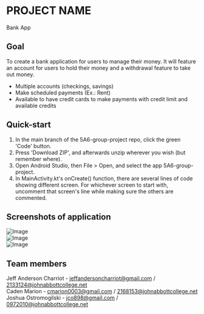 # PROJECT NAME
Bank App
## Goal
To create a bank application for users to manage their money. It will feature an account for users to hold their money and a withdrawal feature to take out money.
- Multiple accounts (checkings, savings)
- Make scheduled payments (Ex.: Rent)
- Available to have credit cards to make payments with credit limit and available credits
## Quick-start
1) In the main branch of the 5A6-group-project repo, click the green 'Code' button.
2) Press 'Download ZIP', and afterwards unzip wherever you wish (but remember where).
3) Open Android Studio, then File > Open, and select the app 5A6-group-project.
4) In MainActivity.kt's onCreate() function, there are several lines of code showing different screen. For whichever screen to start with, uncomment that screen's line while making sure the others are commented.
## Screenshots of application
![Image](https://i.ibb.co/fXsRZdY/Capture.png)<br>
![Image](https://i.ibb.co/NTk4gC5/Screenshot-20231013-222517.png)<br>
![Image](https://i.ibb.co/vsGBbQV/withdrawal-screen.png)
## Team members
Jeff Anderson Charriot - jeffandersoncharriot@gmail.com / 2133124@johnabbottcollege.net<br>
Caden Marion - cmarion0003@gmail.com / 2168153@johnabbottcollege.net<br>
Joshua Ostromogilski - jco898@gmail.com / 0972010@johnabbottcollege.net
